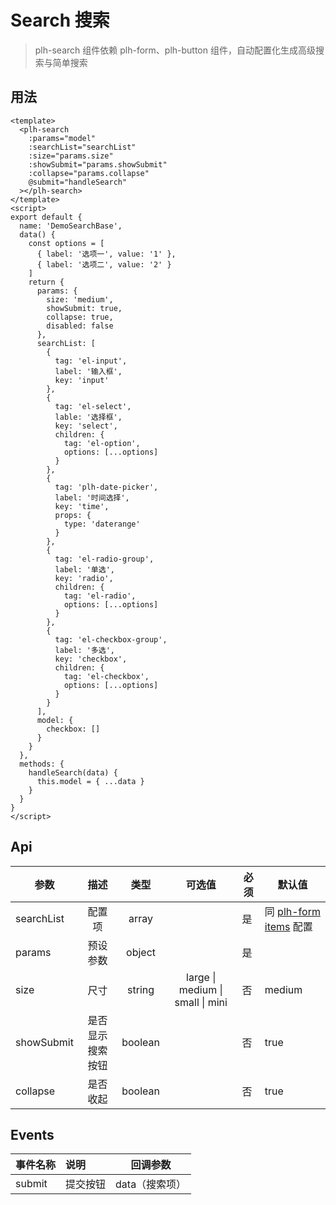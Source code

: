 # Search 搜索

> plh-search 组件依赖 plh-form、plh-button 组件，自动配置化生成高级搜索与简单搜索

## 用法

<search-base></search-base>

```vue
<template>
  <plh-search
    :params="model"
    :searchList="searchList"
    :size="params.size"
    :showSubmit="params.showSubmit"
    :collapse="params.collapse"
    @submit="handleSearch"
  ></plh-search>
</template>
<script>
export default {
  name: 'DemoSearchBase',
  data() {
    const options = [
      { label: '选项一', value: '1' },
      { label: '选项二', value: '2' }
    ]
    return {
      params: {
        size: 'medium',
        showSubmit: true,
        collapse: true,
        disabled: false
      },
      searchList: [
        {
          tag: 'el-input',
          label: '输入框',
          key: 'input'
        },
        {
          tag: 'el-select',
          lable: '选择框',
          key: 'select',
          children: {
            tag: 'el-option',
            options: [...options]
          }
        },
        {
          tag: 'plh-date-picker',
          label: '时间选择',
          key: 'time',
          props: {
            type: 'daterange'
          }
        },
        {
          tag: 'el-radio-group',
          label: '单选',
          key: 'radio',
          children: {
            tag: 'el-radio',
            options: [...options]
          }
        },
        {
          tag: 'el-checkbox-group',
          label: '多选',
          key: 'checkbox',
          children: {
            tag: 'el-checkbox',
            options: [...options]
          }
        }
      ],
      model: {
        checkbox: []
      }
    }
  },
  methods: {
    handleSearch(data) {
      this.model = { ...data }
    }
  }
}
</script>
```

## Api

| 参数       |       描述       |  类型   |              可选值              | 必须 | 默认值                                        |
| ---------- | :--------------: | :-----: | :------------------------------: | ---- | --------------------------------------------- |
| searchList |      配置项      |  array  |                                  | 是   | 同 [plh-form items](form.html#items-api) 配置 |
| params     |     预设参数     | object  |                                  | 是   |                                               |
| size       |       尺寸       | string  | large \| medium \| small \| mini | 否   | medium                                        |
| showSubmit | 是否显示搜索按钮 | boolean |                                  | 否   | true                                          |
| collapse   |     是否收起     | boolean |                                  | 否   | true                                          |

## Events

| 事件名称 | 说明     | 回调参数       |
| -------- | :------- | -------------- |
| submit   | 提交按钮 | data（搜索项） |
